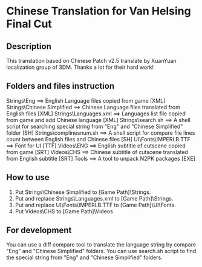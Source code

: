 # Chinese Translation for Van Helsing Final Cut

## Description
This translation based on Chinese Patch v2.5 translate by XuanYuan localization group of 3DM.
Thanks a lot for their hard work!

## Folders and files instruction
Strings\Eng                ==> English Language files copied from game [XML]
Strings\Chinese Simplified ==> Chinese Language files translated from English files [XML]
Strings\Languages.xml      ==> Languages list file copied from game and add Chinese language [XML]
Strings\search.sh          ==> A shell script for searching special string from "Eng" and "Chinese Simplified" folder [SH]
Strings\complinesnum.sh    ==> A shell script for compare file lines count between English files and Chinese files [SH]
UI\Fonts\IMPERLB.TTF       ==> Font for UI [TTF]
Videos\ENG                 ==> English subtitle of cutscene copied from game [SRT]
Videos\CHS                 ==> Chinese subtitle of cutscene translated from English subtitle [SRT]
Tools                      ==> A tool to unpack N2PK packages [EXE]

## How to use
1. Put Strings\Chinese Simplified to [Game Path]\Strings.
2. Put and replace Strings\Languages.xml to [Game Path]\Strings.
3. Put and replace UI\Fonts\IMPERLB.TTF to [Game Path]\UI\Fonts.
4. Put Videos\CHS to [Game Path]\Videos

## For development
You can use a diff compare tool to translate the language string by compare "Eng" and "Chinese Simplified" folders.
You can use search.sh script to find the special string from "Eng" and "Chinese Simplified" folders.

